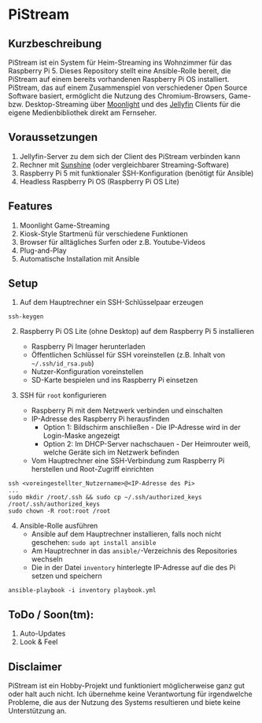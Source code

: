 # PiStream

## Kurzbeschreibung
PiStream ist ein System für Heim-Streaming ins Wohnzimmer für das Raspberry Pi 5. Dieses Repository stellt eine Ansible-Rolle bereit, die PiStream auf einem bereits vorhandenen Raspberry Pi OS installiert. PiStream, das auf einem Zusammenspiel von verschiedener Open Source Software basiert, ermöglicht die Nutzung des Chromium-Browsers, Game- bzw. Desktop-Streaming über [Moonlight](https://moonlight-stream.org/) und des [Jellyfin](https://jellyfin.org) Clients für die eigene Medienbibliothek direkt am Fernseher.

## Voraussetzungen

1. Jellyfin-Server zu dem sich der Client des PiStream verbinden kann
2. Rechner mit [Sunshine](https://app.lizardbyte.dev/Sunshine/) (oder vergleichbarer Streaming-Software)
3. Raspberry Pi 5 mit funktionaler SSH-Konfiguration (benötigt für Ansible)
4. Headless Raspberry Pi OS (Raspberry Pi OS Lite)

## Features

1. Moonlight Game-Streaming
2. Kiosk-Style Startmenü für verschiedene Funktionen
3. Browser für alltägliches Surfen oder z.B. Youtube-Videos
4. Plug-and-Play
5. Automatische Installation mit Ansible

## Setup

1. Auf dem Hauptrechner ein SSH-Schlüsselpaar erzeugen
```
ssh-keygen
```
2. Raspberry Pi OS Lite (ohne Desktop) auf dem Raspberry Pi 5 installieren
    * Raspberry Pi Imager herunterladen
    * Öffentlichen Schlüssel für SSH voreinstellen (z.B. Inhalt von `~/.ssh/id_rsa.pub`)
    * Nutzer-Konfiguration voreinstellen
    * SD-Karte bespielen und ins Raspberry Pi einsetzen

3. SSH für `root` konfigurieren
    * Raspberry Pi mit dem Netzwerk verbinden und einschalten
    * IP-Adresse des Raspberry Pi herausfinden
        * Option 1: Bildschirm anschließen - Die IP-Adresse wird in der Login-Maske angezeigt
        * Option 2: Im DHCP-Server nachschauen - Der Heimrouter weiß, welche Geräte sich im Netzwerk befinden
    * Vom Hauptrechner eine SSH-Verbindung zum Raspberry Pi herstellen und Root-Zugriff einrichten
```
ssh <voreingestellter_Nutzername>@<IP-Adresse des Pi>
...
sudo mkdir /root/.ssh && sudo cp ~/.ssh/authorized_keys /root/.ssh/authorized_keys
sudo chown -R root:root /root
```
4. Ansible-Rolle ausführen
    * Ansible auf dem Hauptrechner installieren, falls noch nicht geschehen: `sudo apt install ansible`
    * Am Hauptrechner in das `ansible/`-Verzeichnis des Repositories wechseln
    * Die in der Datei `inventory` hinterlegte IP-Adresse auf die des Pi setzen und speichern
```
ansible-playbook -i inventory playbook.yml
```


## ToDo / Soon(tm):

1. Auto-Updates
2. Look & Feel

## Disclaimer

PiStream ist ein Hobby-Projekt und funktioniert möglicherweise ganz gut oder halt auch nicht. Ich übernehme keine Verantwortung für irgendwelche Probleme, die aus der Nutzung des Systems resultieren und biete keine Unterstützung an. 